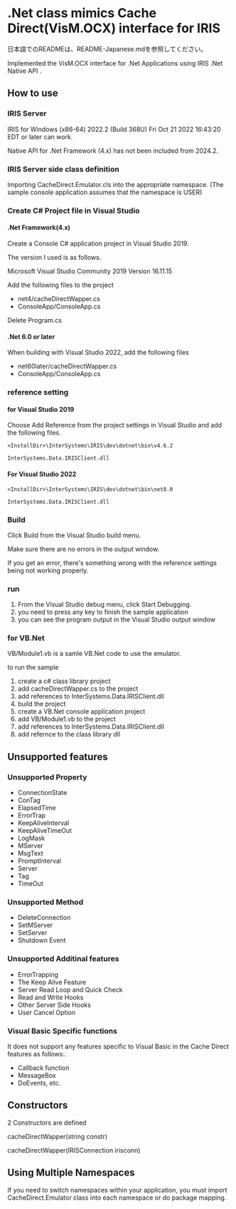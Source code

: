 # .Net class mimics Cache Direct(VisM.OCX) interface for IRIS

日本語でのREADMEは、README-Japanese.mdを参照してください。

Implemented the VisM.OCX interface for .Net Applications using IRIS .Net Native API .


## How to use

### IRIS Server 

IRIS for Windows (x86-64) 2022.2 (Build 368U) Fri Oct 21 2022 16:43:20 EDT or later can work.

Native API for .Net Framework (4.x) has not been included from 2024.2.

### IRIS Server side class definition

Importing CacheDirect.Emulator.cls into the appropriate namespace.
(The sample console application assumes that the namespace is USER)

### Create C# Project file in Visual Studio

#### .Net Framework(4.x)

Create a Console C# application project in Visual Studio 2019.

The version I used is as follows.

Microsoft Visual Studio Community 2019
Version 16.11.15

Add the following files to the project

- net4/cacheDirectWapper.cs
- ConsoleApp/ConsoleApp.cs

Delete Program.cs

#### .Net 6.0 or later

When building with Visual Studio 2022, add the following files

- net60later/cacheDirectWapper.cs
- ConsoleApp/ConsoleApp.cs

### reference setting

#### for Visual Studio 2019

Choose Add Reference from the project settings in Visual Studio and add the following files.

```
<InstallDir>\InterSystems\IRIS\dev\dotnet\bin\v4.6.2

InterSystems.Data.IRISClient.dll
```

#### For Visual Studio 2022

```
<InstallDir>\InterSystems\IRIS\dev\dotnet\bin\net8.0

InterSystems.Data.IRISClient.dll
```
  
### Build

Click Build from the Visual Studio build menu.

Make sure there are no errors in the output window.

If you get an error, there's something wrong with the reference settings being not working properly.

### run

1. From the Visual Studio debug menu, click Start Debugging.
2. you need to press any key to finish the sample application
3. you can see the program output in the Visual Studio output window

### for VB.Net

VB/Module1.vb is a samle VB.Net code to use the emulator.

to run the sample

1. create a c# class library project
2. add cacheDirectWapper.cs to the project
3. add references to InterSystems.Data.IRISClient.dll
4. build the project
4. create a VB.Net console application project
5. add VB/Module1.vb to the project
6. add references to InterSystems.Data.IRISClient.dll
6. add refernce to the class library dll 

## Unsupported features

### Unsupported Property

- ConnectionState
- ConTag
- ElapsedTime
- ErrorTrap
- KeepAliveInterval
- KeepAliveTimeOut
- LogMask
- MServer
- MsgText
- PromptInterval
- Server
- Tag
- TimeOut

### Unsupported Method

- DeleteConnection
- SetMServer
- SetServer
- Shutdown Event

### Unsupported Additinal features

- ErrorTrapping
- The Keep Alive Feature
- Server Read Loop and Quick Check
- Read and Write Hooks
- Other Server Side Hooks
- User Cancel Option

### Visual Basic Specific functions

It does not support any features specific to Visual Basic in the Cache Direct features as follows:.

- Callback function
- MessageBox
- DoEvents, etc.

## Constructors

2 Constructors are defined

cacheDirectWapper(string constr)

cacheDirectWapper(IRISConnection irisconn)

## Using Multiple Namespaces

If you need to switch namespaces within your application, you must import CacheDirect.Emulator class into each namespace or do package mapping.
